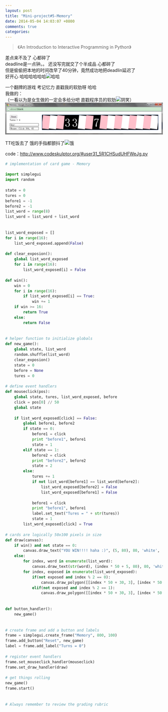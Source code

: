 ```yaml
---
layout: post
title: "Mini-project#5-Memory"
date: 2014-05-04 14:03:07 +0800
comments: true
categories: 
---
```


>  《An Introduction to Interactive Programming in Python》

差点来不及了   心都碎了    
deadline是一点钟。。 还没写完就交了个半成品 心都碎了    
但是偷偷把本地的时间改早了40分钟，竟然成功地把deadlin延迟了   
好开心  哈哈哈哈哈哈![哈哈](http://i3.dpfile.com/s/img/editor/Emoticon68.gif)

一个翻牌的游戏 考记忆力 直戳我的软肋呀 哈哈    
我做的：   
（一看以为是女生做的一定会多给分吧 直戳程序员的软肋![阴笑](http://ctc.qzonestyle.gtimg.cn/qzone/em/e151.gif?max_age=2592000)）
![ico_topitme](\images\blog\140504_cousera\1.png)

TT吃饭去了   饿的手指都颤抖了![饿](http://i3.dpfile.com/s/img/editor/Emoticon89.gif)
<!--more-->

code：http://www.codeskulptor.org/#user31_5R1CHSudUHFWeJg.py
```python
# implementation of card game - Memory

import simplegui
import random

state = 0
tures = 0
before1 = -1
before2 = -1
list_word = range(8)
list_word = list_word + list_word


list_word_exposed = []
for i in range(16):
    list_word_exposed.append(False)

def clear_exposion():
    global list_word_exposed
    for i in range(16):
        list_word_exposed[i] = False

def win():
    win = 0
    for i in range(16):
        if list_word_exposed[i] == True:
            win += 1
    if win >= 16:
        return True
    else:
        return False
    
        
# helper function to initialize globals
def new_game():
    global state, list_word
    random.shuffle(list_word)
    clear_exposion()
    state = 0
    before = None
    tures = 0
     
# define event handlers
def mouseclick(pos):
    global state, tures, list_word_exposed, before
    click = pos[0] // 50
    global state
    
    if list_word_exposed[click] == False:
        global before1, before2
        if state == 0:
            before1 = click
            print "before1", before1
            state = 1
        elif state == 1:
            before2 = click
            print "before2", before2
            state = 2
        else:
            tures += 1
            if not list_word[before1] == list_word[before2]:
                list_word_exposed[before2] = False
                list_word_exposed[before1] = False
                
            before1 = click
            print "before1", before1
            label.set_text("Tures = " + str(tures))
            state = 1
        list_word_exposed[click] = True
                                
# cards are logically 50x100 pixels in size    
def draw(canvas):
    if win() and not state == 0:
        canvas.draw_text("YOU WIN!!!! haha :)", (5, 80), 80, 'white', 'serif')
    else:  
        for index, word in enumerate(list_word):
            canvas.draw_text(str(word), (index * 50 + 5, 80), 80, 'white', 'serif')
        for index, exposed in enumerate(list_word_exposed):
            if(not exposed and index % 2 == 0):
                canvas.draw_polygon([[index * 50 + 30, 3], [index * 50 + 20, 95]], 50, 'pink')
            elif(not exposed and index % 2 == 1):
                canvas.draw_polygon([[index * 50 + 30, 3], [index * 50 + 20, 95]], 50, 'white')
            

def button_handler():
    new_game()
    
    
# create frame and add a button and labels
frame = simplegui.create_frame("Memory", 800, 100)
frame.add_button("Reset", new_game)
label = frame.add_label("Turns = 0")

# register event handlers
frame.set_mouseclick_handler(mouseclick)
frame.set_draw_handler(draw)

# get things rolling
new_game()
frame.start()


# Always remember to review the grading rubric
```